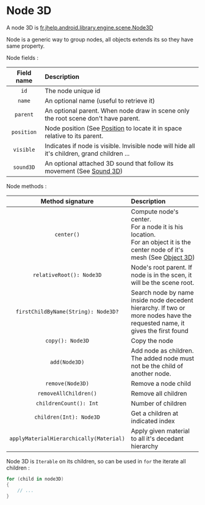 # Node 3D

A node 3D
is [fr.jhelp.android.library.engine.scene.Node3D](../../../src/main/java/fr/jhelp/android/library/engine/scene/Node3D.kt)

Node is a generic way to group nodes, all objects extends its so they have same property.

Node fields :

| Field name | Description                                                                                                 |
|:----------:|:------------------------------------------------------------------------------------------------------------|
|    `id`    | The node unique id                                                                                          |
|   `name`   | An optional name (useful to retrieve it)                                                                    |
|  `parent`  | An optional parent. When node draw in scene only the root scene don't have parent.                          |
| `position` | Node position (See [Position](../../position/PositionIn3D.md) to locate it in space relative to its parent. |
| `visible`  | Indicates if node is visible. Invisible node will hide all it's children, grand children ...                |
| `sound3D`  | An optional attached 3D sound that follow its movement (See [Sound 3D](../../sound/Sound3D.md))             |

Node methods :

|            Method signature             | Description                                                                                                                                   |
|:---------------------------------------:|:----------------------------------------------------------------------------------------------------------------------------------------------|
|               `center()`                | Compute node's center.</br>For a node it is his location.</br>For an object it is the center node of it's mesh (See [Object 3D](Object3D.md)) |
|        `relativeRoot(): Node3D`         | Node's root parent. If node is in the scen, it will be the scene root.                                                                        |
|   `firstChildByName(String): Node3D?`   | Search node by name inside node decedent hierarchy. If two or more nodes have the requested name, it gives the first found                    |
|            `copy(): Node3D`             | Copy the node                                                                                                                                 |
|              `add(Node3D)`              | Add node as children. The added node must not be the child of another node.                                                                   |
|            `remove(Node3D)`             | Remove a node child                                                                                                                           |
|          `removeAllChildren()`          | Remove all children                                                                                                                           |
|         `childrenCount(): Int`          | Number of children                                                                                                                            |
|         `children(Int): Node3D`         | Get a children at indicated index                                                                                                             |
| `applyMaterialHierarchically(Material)` | Apply given material to all it's decedant hierarchy                                                                                           |

Node 3D is `Iterable` on its children, so can be used in `for` the iterate all children :

```kotlin
for (child in node3D)
{
    // ...
}
```
